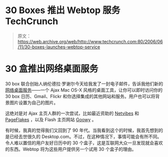 # 30 Boxes 推出 Webtop 服务 TechCrunch

> 原文：<https://web.archive.org/web/http://www.techcrunch.com:80/2006/06/11/30-boxes-launches-webtop-service>

# 30 盒推出网络桌面服务

[](https://web.archive.org/web/20221002130152/http://www.30boxes.com/)30 box 联合创始人纳伦德拉·罗谢尔今天给我发了一封电子邮件，告诉我他们新的[网络桌面服务](https://web.archive.org/web/20221002130152/http://30boxes.com/blog/index.php/2006/06/10/30-boxes-webtop/)——一个 Ajax Mac OS-X 风格的桌面工具，让你可以即时访问你的 30 box 日历、Gmail、Flickr 和你选择集成的其他网站和服务。用户也可以将背景图片设置为自己的图片。

这绝对是对 Ajax 主页人群的一次尝试，比如最近资助的 [Netvibes](https://web.archive.org/web/20221002130152/http://www.beta.techcrunch.com/2006/03/22/netvibes-to-announce-seed-financing-today/) 和 [PageFlakes](https://web.archive.org/web/20221002130152/http://www.beta.techcrunch.com/2006/05/30/benchmark-invests-in-pageflakes-ajax-desktop-war-heats-up/) ，以及 Flash 主页网站 [Goowy](https://web.archive.org/web/20221002130152/http://www.beta.techcrunch.com/tag/goowy) 。

有时候，我真的觉得我们又回到了 90 年代。当我看到这个的时候，我首先想到的是已经去世很久的 Desktop.com。不过，在这种情况下，事情可能会有所不同。令人难以置信的用户友好日历中的 30 个盒子，这是互联网大众一旦发现就会喜欢的东西。Webtop 将为这些用户提供另一个试用 30 个盒子的理由。